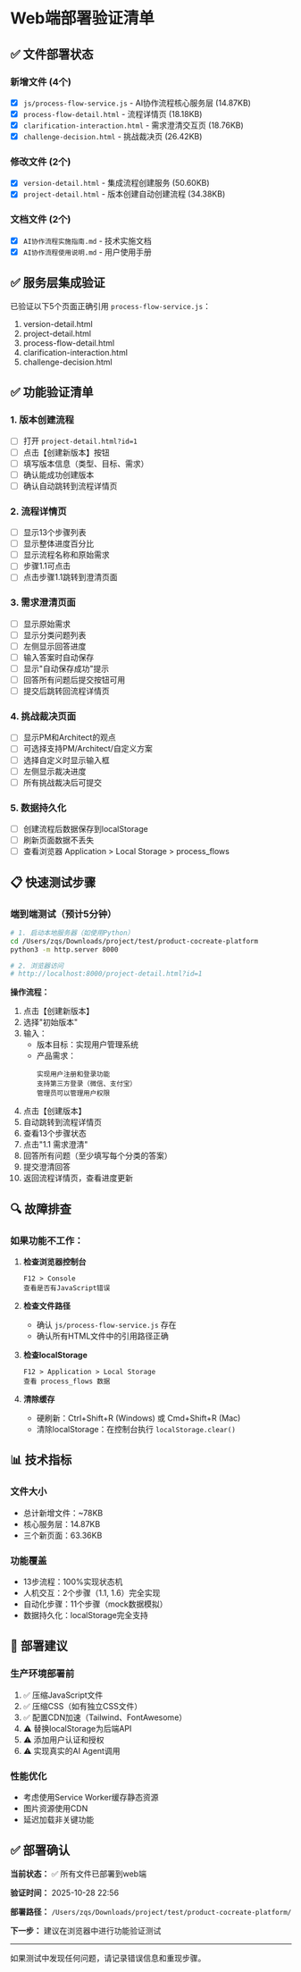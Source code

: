 # Web端部署验证清单

## ✅ 文件部署状态

### 新增文件 (4个)
- [x] `js/process-flow-service.js` - AI协作流程核心服务层 (14.87KB)
- [x] `process-flow-detail.html` - 流程详情页 (18.18KB)
- [x] `clarification-interaction.html` - 需求澄清交互页 (18.76KB)
- [x] `challenge-decision.html` - 挑战裁决页 (26.42KB)

### 修改文件 (2个)
- [x] `version-detail.html` - 集成流程创建服务 (50.60KB)
- [x] `project-detail.html` - 版本创建自动创建流程 (34.38KB)

### 文档文件 (2个)
- [x] `AI协作流程实施指南.md` - 技术实施文档
- [x] `AI协作流程使用说明.md` - 用户使用手册

## ✅ 服务层集成验证

已验证以下5个页面正确引用 `process-flow-service.js`：
1. version-detail.html
2. project-detail.html
3. process-flow-detail.html
4. clarification-interaction.html
5. challenge-decision.html

## ✅ 功能验证清单

### 1. 版本创建流程
- [ ] 打开 `project-detail.html?id=1`
- [ ] 点击【创建新版本】按钮
- [ ] 填写版本信息（类型、目标、需求）
- [ ] 确认能成功创建版本
- [ ] 确认自动跳转到流程详情页

### 2. 流程详情页
- [ ] 显示13个步骤列表
- [ ] 显示整体进度百分比
- [ ] 显示流程名称和原始需求
- [ ] 步骤1.1可点击
- [ ] 点击步骤1.1跳转到澄清页面

### 3. 需求澄清页面
- [ ] 显示原始需求
- [ ] 显示分类问题列表
- [ ] 左侧显示回答进度
- [ ] 输入答案时自动保存
- [ ] 显示"自动保存成功"提示
- [ ] 回答所有问题后提交按钮可用
- [ ] 提交后跳转回流程详情页

### 4. 挑战裁决页面
- [ ] 显示PM和Architect的观点
- [ ] 可选择支持PM/Architect/自定义方案
- [ ] 选择自定义时显示输入框
- [ ] 左侧显示裁决进度
- [ ] 所有挑战裁决后可提交

### 5. 数据持久化
- [ ] 创建流程后数据保存到localStorage
- [ ] 刷新页面数据不丢失
- [ ] 查看浏览器 Application > Local Storage > process_flows

## 📋 快速测试步骤

### 端到端测试（预计5分钟）

```bash
# 1. 启动本地服务器（如使用Python）
cd /Users/zqs/Downloads/project/test/product-cocreate-platform
python3 -m http.server 8000

# 2. 浏览器访问
# http://localhost:8000/project-detail.html?id=1
```

**操作流程：**
1. 点击【创建新版本】
2. 选择"初始版本"
3. 输入：
   - 版本目标：实现用户管理系统
   - 产品需求：
     ```
     实现用户注册和登录功能
     支持第三方登录（微信、支付宝）
     管理员可以管理用户权限
     ```
4. 点击【创建版本】
5. 自动跳转到流程详情页
6. 查看13个步骤状态
7. 点击"1.1 需求澄清"
8. 回答所有问题（至少填写每个分类的答案）
9. 提交澄清回答
10. 返回流程详情页，查看进度更新

## 🔍 故障排查

### 如果功能不工作：

1. **检查浏览器控制台**
   ```
   F12 > Console
   查看是否有JavaScript错误
   ```

2. **检查文件路径**
   - 确认 `js/process-flow-service.js` 存在
   - 确认所有HTML文件中的引用路径正确

3. **检查localStorage**
   ```
   F12 > Application > Local Storage
   查看 process_flows 数据
   ```

4. **清除缓存**
   - 硬刷新：Ctrl+Shift+R (Windows) 或 Cmd+Shift+R (Mac)
   - 清除localStorage：在控制台执行 `localStorage.clear()`

## 📊 技术指标

### 文件大小
- 总计新增文件：~78KB
- 核心服务层：14.87KB
- 三个新页面：63.36KB

### 功能覆盖
- 13步流程：100%实现状态机
- 人机交互：2个步骤（1.1, 1.6）完全实现
- 自动化步骤：11个步骤（mock数据模拟）
- 数据持久化：localStorage完全支持

## 🚀 部署建议

### 生产环境部署前
1. ✅ 压缩JavaScript文件
2. ✅ 压缩CSS（如有独立CSS文件）
3. ✅ 配置CDN加速（Tailwind、FontAwesome）
4. ⚠️ 替换localStorage为后端API
5. ⚠️ 添加用户认证和授权
6. ⚠️ 实现真实的AI Agent调用

### 性能优化
- 考虑使用Service Worker缓存静态资源
- 图片资源使用CDN
- 延迟加载非关键功能

## ✅ 部署确认

**当前状态：** ✅ 所有文件已部署到web端

**验证时间：** 2025-10-28 22:56

**部署路径：** `/Users/zqs/Downloads/project/test/product-cocreate-platform/`

**下一步：** 建议在浏览器中进行功能验证测试

---

如果测试中发现任何问题，请记录错误信息和重现步骤。
